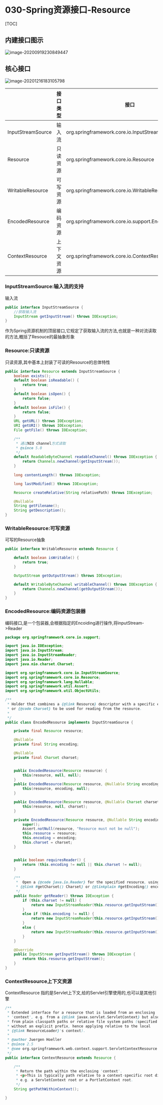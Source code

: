 # 030-Spring资源接口-Resource

[TOC]

## 内建接口图示

![image-20200919230849447](../../assets/image-20200919230849447.png)

## 核心接口

![image-20201216183105798](../../assets/image-20201216183105798.png)

|                   | 接口类型   | 接口                                                |
| ----------------- | ---------- | --------------------------------------------------- |
| InputStreamSource | 输入流     | org.springframework.core.io.InputStreamSource       |
| Resource          | 只读资源   | org.springframework.core.io.Resource                |
| WritableResource  | 可写资源   | org.springframework.core.io.WritableResource        |
| EncodedResource   | 编码资源   | org.springframework.core.io.support.EncodedResource |
| ContextResource   | 上下文资源 | org.springframework.core.io.ContextResource         |

### InputStreamSource:输入流的支持

输入流

```java
public interface InputStreamSource {
	//获取输入流
	InputStream getInputStream() throws IOException;
}
```

作为Spring资源机制的顶层接口,它规定了获取输入流的方法,也就是一种对流读取的方法,概括了Resouce的最抽象形象

### Resource:只读资源

只读资源,其中基本上封装了可读的Resource的总体特性

```java
public interface Resource extends InputStreamSource {
	boolean exists();
	default boolean isReadable() {
		return true;
	}
	default boolean isOpen() {
		return false;
	}
	default boolean isFile() {
		return false;
	}
	URL getURL() throws IOException;
	URI getURI() throws IOException;
	File getFile() throws IOException;

	/**
	 * 通过NIO channel方式读取
	 * @since 5.0
	 */
	default ReadableByteChannel readableChannel() throws IOException {
		return Channels.newChannel(getInputStream());
	}
	
	long contentLength() throws IOException;

	long lastModified() throws IOException;

	Resource createRelative(String relativePath) throws IOException;

	@Nullable
	String getFilename();
	String getDescription();
}

```

### WritableResource:可写资源

可写的Resource抽象

```java
public interface WritableResource extends Resource {

	default boolean isWritable() {
		return true;
	}

	OutputStream getOutputStream() throws IOException;

	default WritableByteChannel writableChannel() throws IOException {
		return Channels.newChannel(getOutputStream());
	}
}
```

### EncodedResource:编码资源包装器

编码接口,是一个包装器,会根据指定的Encoiding进行操作,将inputStream->Reader

```java
package org.springframework.core.io.support;

import java.io.IOException;
import java.io.InputStream;
import java.io.InputStreamReader;
import java.io.Reader;
import java.nio.charset.Charset;

import org.springframework.core.io.InputStreamSource;
import org.springframework.core.io.Resource;
import org.springframework.lang.Nullable;
import org.springframework.util.Assert;
import org.springframework.util.ObjectUtils;

/**
 * Holder that combines a {@link Resource} descriptor with a specific encoding
 * or {@code Charset} to be used for reading from the resource.
 *
 */
public class EncodedResource implements InputStreamSource {

	private final Resource resource;

	@Nullable
	private final String encoding;

	@Nullable
	private final Charset charset;


	public EncodedResource(Resource resource) {
		this(resource, null, null);
	}
	public EncodedResource(Resource resource, @Nullable String encoding) {
		this(resource, encoding, null);
	}

	public EncodedResource(Resource resource, @Nullable Charset charset) {
		this(resource, null, charset);
	}

	private EncodedResource(Resource resource, @Nullable String encoding, @Nullable Charset charset) {
		super();
		Assert.notNull(resource, "Resource must not be null");
		this.resource = resource;
		this.encoding = encoding;
		this.charset = charset;
	}


	public boolean requiresReader() {
		return (this.encoding != null || this.charset != null);
	}

	/**
	 *  Open a {@code java.io.Reader} for the specified resource, using the specified
	 * {@link #getCharset() Charset} or {@linkplain #getEncoding() encoding}
	 */
	public Reader getReader() throws IOException {
		if (this.charset != null) {
			return new InputStreamReader(this.resource.getInputStream(), this.charset);
		}
		else if (this.encoding != null) {
			return new InputStreamReader(this.resource.getInputStream(), this.encoding);
		}
		else {
			return new InputStreamReader(this.resource.getInputStream());
		}
	}

	@Override
	public InputStream getInputStream() throws IOException {
		return this.resource.getInputStream();
	}
}

```

### ContextResource上下文资源

ContextResource 指的是Servlet上下文,给的Servlet引擎使用的,也可以是其他引擎

```java
/**
 * Extended interface for a resource that is loaded from an enclosing
 * 'context', e.g. from a {@link javax.servlet.ServletContext} but also
 * from plain classpath paths or relative file system paths (specified
 * without an explicit prefix, hence applying relative to the local
 * {@link ResourceLoader}'s context).
 *
 * @author Juergen Hoeller
 * @since 2.5
 * @see org.springframework.web.context.support.ServletContextResource
 */
public interface ContextResource extends Resource {

	/**
	 * Return the path within the enclosing 'context'.
	 * <p>This is typically path relative to a context-specific root directory,
	 * e.g. a ServletContext root or a PortletContext root.
	 */
	String getPathWithinContext();

}

```

